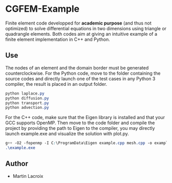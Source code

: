 # CGFEM-Example

Finite element code developped for **academic purpose** (and thus not optimized) to solve differential equations in two dimensions using triangle or quadrangle elements. Both codes aim at giving an intuitive example of a finite element implementation in C++ and Python.

## Use

The nodes of an element and the domain border must be generated counterclockwise. For the Python code, move to the folder containing the source codes and directly launch one of the test cases in any Python 3 compiler, the result is placed in an output folder.
```css
python laplace.py
python diffusion.py
python transport.py
python advection.py
```
For the C++ code, make sure that the Eigen library is installed and that your GCC supports OpenMP. Then move to the code folder and compile the project by providing the path to Eigen to the compiler, you may directly launch example.exe and visualize the solution with plot.py.
```css
g++ -O2 -fopenmp -I C:\ProgramData\Eigen example.cpp mesh.cpp -o example.exe
.\example.exe
```

## Author

* Martin Lacroix
